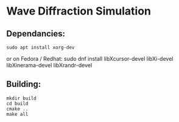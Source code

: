 # Wave Diffraction Simulation

## Dependancies:

	sudo apt install xorg-dev
or on Fedora / Redhat:
	sudo dnf install libXcursor-devel libXi-devel libXinerama-devel libXrandr-devel



## Building:

	mkdir build
	cd build
	cmake ..
	make all
